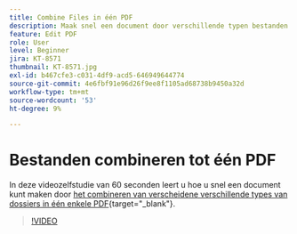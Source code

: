 ```yaml
---
title: Combine Files in één PDF
description: Maak snel een document door verschillende typen bestanden te combineren tot één PDF
feature: Edit PDF
role: User
level: Beginner
jira: KT-8571
thumbnail: KT-8571.jpg
exl-id: b467cfe3-c031-4df9-acd5-646949644774
source-git-commit: 4e6fbf91e96d26f9ee8f1105ad68738b9450a32d
workflow-type: tm+mt
source-wordcount: '53'
ht-degree: 9%

---
```


# Bestanden combineren tot één PDF

In deze videozelfstudie van 60 seconden leert u hoe u snel een document kunt maken door [het combineren van verscheidene verschillende types van dossiers in één enkele PDF](https://www.adobe.com/nl/acrobat/online/merge-pdf.html){target="_blank"}.

>[!VIDEO](https://video.tv.adobe.com/v/336361?quality=12&learn=on&hidetitle=true)
